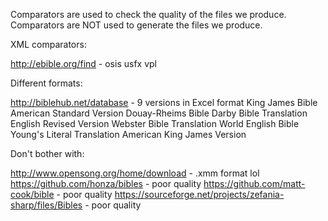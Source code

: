Comparators are used to check the quality of the files we produce.
Comparators are NOT used to generate the files we produce.

XML comparators:

http://ebible.org/find - osis usfx vpl



Different formats:

http://biblehub.net/database - 9 versions in Excel format
King James Bible
American Standard Version
Douay-Rheims Bible
Darby Bible Translation
English Revised Version
Webster Bible Translation
World English Bible
Young's Literal Translation
American King James Version



Don't bother with:

http://www.opensong.org/home/download - .xmm format lol
https://github.com/honza/bibles - poor quality
https://github.com/matt-cook/bible - poor quality
https://sourceforge.net/projects/zefania-sharp/files/Bibles - poor quality
